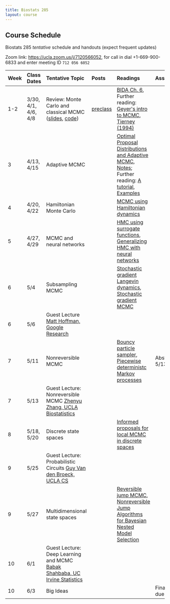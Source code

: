 ```yaml
---
title: Biostats 285
layout: course
---
```


## Course Schedule

Biostats 285 _tentative_ schedule and handouts (expect frequent updates)

Zoom link: <https://ucla.zoom.us/j/7120566052>, for call in dial +1-669-900-6833 and enter meeting ID `712 056 6052`

| Week | Class Dates | Tentative Topic | Posts | Readings | Assignments
|:-----------|:-----------|:------------|:------------|:------------|:------------|
|  1-2 | 3/30, 4/1, 4/6, 4/8   | Review: Monte Carlo and classical MCMC ([slides](https://ucla-biostats-285.github.io/slides/ABC_Lecture1.pdf), [code](https://ucla-biostats-285.github.io/code/ABC_Lecture1.R)) | [preclass](https://ucla-biostats-285.github.io/biostats285spring2021/2021/03/12/preclass.html) | [BIDA Ch. 6](https://ucla-biostats-285.github.io/reading/BIDA.pdf), Further reading: [Geyer's intro to MCMC](https://ucla-biostats-285.github.io/reading/GeyerIntro.pdf), [Tierney (1994)](https://ucla-biostats-285.github.io/reading/Tierney.pdf)
|  3 | 4/13, 4/15 | Adaptive MCMC | | [Optimal Proposal Distributions and Adaptive MCMC](https://ucla-biostats-285.github.io/reading/AdaptiveMCMC.pdf), [Notes](https://ucla-biostats-285.github.io/notes/Optimal_Proposal_Dist.pdf); Further reading: [A tutorial](https://ucla-biostats-285.github.io/reading/andrieu-thoms.pdf), [Examples](https://ucla-biostats-285.github.io/reading/Examples.pdf)
|  4 | 4/20, 4/22 | Hamiltonian Monte Carlo | | [MCMC using Hamiltonian dynamics](https://ucla-biostats-285.github.io/reading/Neal2011.pdf)
|  5 | 4/27, 4/29   | MCMC and neural networks | | [HMC using surrogate functions](https://ucla-biostats-285.github.io/reading/Zhang2017.pdf), [Generalizing HMC with neural networks](https://ucla-biostats-285.github.io/reading/Levy2018.pdf)
|  6 | 5/4 | Subsampling MCMC | | [Stochastic gradient Langevin dynamics](https://ucla-biostats-285.github.io/reading/WellingTeh2011.pdf), [Stochastic gradient MCMC](https://ucla-biostats-285.github.io/reading/sgMCMC.pdf)
| 6 | 5/6 | Guest Lecture [Matt Hoffman, Google Research](http://matthewdhoffman.com/) |||
|  7 | 5/11 | Nonreversible MCMC | | [Bouncy particle sampler](https://ucla-biostats-285.github.io/reading/BPS.pdf),  [Piecewise deterministc Markov processes](https://ucla-biostats-285.github.io/reading/piecewiseDeterministic.pdf)| Abstract, due 5/13
| 7 | 5/13 | Guest Lecture: Nonreversible MCMC [Zhenyu Zhang, UCLA Biostatistics](https://sites.google.com/view/zhenyuzhang) |||
|  8 | 5/18, 5/20 | Discrete state spaces | | [Informed proposals for local MCMC in discrete spaces](https://ucla-biostats-285.github.io/reading/zanella2020.pdf) |
| 9 | 5/25 | Guest Lecture: Probabilistic Circuits [Guy Van den Broeck, UCLA CS](https://web.cs.ucla.edu/~guyvdb/) |||
|  9 | 5/27   | Multidimensional state spaces | |[Reversible jump MCMC](https://ucla-biostats-285.github.io/reading/reversibleJump.pdf), [Nonreversible Jump Algorithms for Bayesian Nested Model Selection](https://ucla-biostats-285.github.io/reading/nonreversibleJump.pdf)
| 10 | 6/1 | Guest Lecture: Deep Learning and MCMC [Babak Shahbaba, UC Irvine Statistics](https://www.ics.uci.edu/~babaks/) | | |
| 10 | 6/3 | Big Ideas | | |Final project, due 6/3
